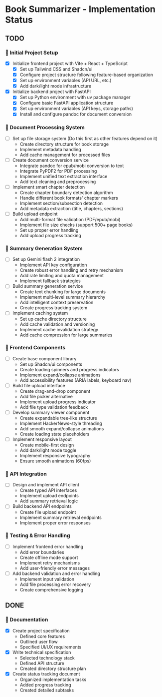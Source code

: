 # Book Summarizer - Implementation Status

## TODO

### 🎯 Initial Project Setup

- [x] Initialize frontend project with Vite + React + TypeScript
  - [x] Set up Tailwind CSS and Shadcn/ui
  - [x] Configure project structure following feature-based organization
  - [x] Set up environment variables (API URL, etc.)
  - [x] Add dark/light mode infrastructure
- [x] Initialize backend project with FastAPI
  - [x] Set up Python environment with uv package manager
  - [x] Configure basic FastAPI application structure
  - [x] Set up environment variables (API keys, storage paths)
  - [x] Install and configure pandoc for document conversion

### 📑 Document Processing System

- [ ] Set up file storage system (Do this first as other features depend on it)
  - Create directory structure for book storage
  - Implement metadata handling
  - Add cache management for processed files
- [ ] Create document conversion service
  - Integrate pandoc for epub/mobi conversion to text
  - Integrate PyPDF2 for PDF processing
  - Implement unified text extraction interface
  - Add text cleaning and preprocessing
- [ ] Implement smart chapter detection
  - Create chapter boundary detection algorithm
  - Handle different book formats' chapter markers
  - Implement section/subsection detection
  - Add metadata extraction (title, chapters, sections)
- [ ] Build upload endpoint
  - Add multi-format file validation (PDF/epub/mobi)
  - Implement file size checks (support 500+ page books)
  - Set up proper error handling
  - Add upload progress tracking

### 🤖 Summary Generation System

- [ ] Set up Gemini flash 2 integration
  - Implement API key configuration
  - Create robust error handling and retry mechanism
  - Add rate limiting and quota management
  - Implement fallback strategies
- [ ] Build summary generation service
  - Create text chunking for large documents
  - Implement multi-level summary hierarchy
  - Add intelligent context preservation
  - Create progress tracking system
- [ ] Implement caching system
  - Set up cache directory structure
  - Add cache validation and versioning
  - Implement cache invalidation strategy
  - Add cache compression for large summaries

### 🎨 Frontend Components

- [ ] Create base component library
  - Set up Shadcn/ui components
  - Create loading spinners and progress indicators
  - Implement expand/collapse animations
  - Add accessibility features (ARIA labels, keyboard nav)
- [ ] Build file upload interface
  - Create drag-and-drop component
  - Add file picker alternative
  - Implement upload progress indicator
  - Add file type validation feedback
- [ ] Develop summary viewer component
  - Create expandable tree-like structure
  - Implement HackerNews-style threading
  - Add smooth expand/collapse animations
  - Create loading state placeholders
- [ ] Implement responsive layout
  - Create mobile-first design
  - Add dark/light mode toggle
  - Implement responsive typography
  - Ensure smooth animations (60fps)

### 🔄 API Integration

- [ ] Design and implement API client
  - Create typed API interfaces
  - Implement upload endpoints
  - Add summary retrieval logic
- [ ] Build backend API endpoints
  - Create file upload endpoint
  - Implement summary retrieval endpoints
  - Implement proper error responses

### 🧪 Testing & Error Handling

- [ ] Implement frontend error handling
  - Add error boundaries
  - Create offline mode support
  - Implement retry mechanisms
  - Add user-friendly error messages
- [ ] Add backend validation and error handling
  - Implement input validation
  - Add file processing error recovery
  - Create comprehensive logging

## DONE

### 📝 Documentation

- [x] Create project specification
  - Defined core features
  - Outlined user flow
  - Specified UI/UX requirements
- [x] Write technical specification
  - Selected technology stack
  - Defined API structure
  - Created directory structure plan
- [x] Create status tracking document
  - Organized implementation tasks
  - Added progress tracking
  - Created detailed subtasks
